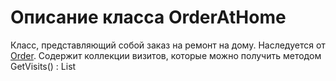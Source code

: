 # Описание класса OrderAtHome
Класс, представляющий собой заказ на ремонт на дому. Наследуется от [Order](./order.md "Класс Order"). Содержит коллекции визитов, которые можно получить методом GetVisits() : List<Visit>
